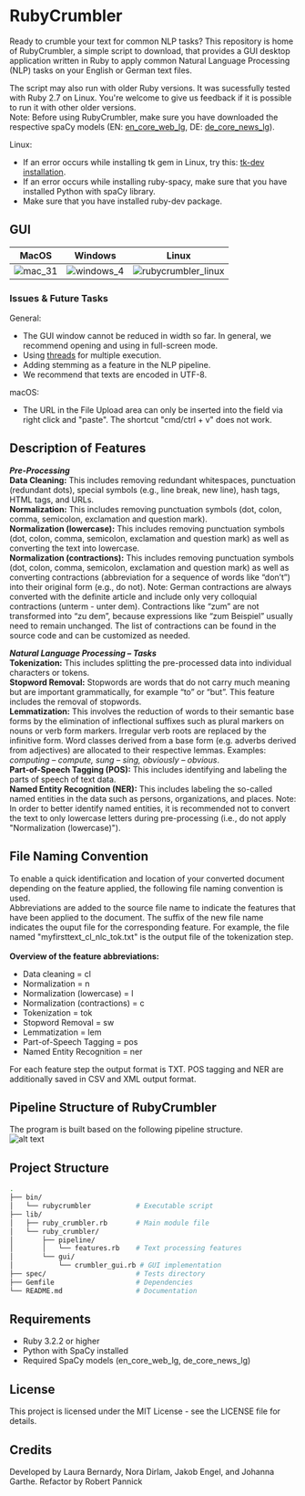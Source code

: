 # RubyCrumbler

Ready to crumble your text for common NLP tasks? This repository is home of RubyCrumbler, a simple script to download, that provides a GUI desktop application written in Ruby to apply common Natural Language Processing (NLP) tasks on your English or German text files.

The script may also run with older Ruby versions. It was sucessfully tested with Ruby 2.7 on Linux. You're welcome to give us feedback if it is possible to run it with other older versions.<br>
Note: Before using RubyCrumbler, make sure you have downloaded the respective spaCy models (EN: [en_core_web_lg](https://spacy.io/models/en), DE: [de_core_news_lg](https://spacy.io/models/de)).<br>

Linux:

* If an error occurs while installing tk gem in Linux, try this: [tk-dev installation](https://dev.to/kojix2/installing-ruby-tk-on-ubuntu-1d86).
* If an error occurs while installing ruby-spacy, make sure that you have installed Python with spaCy library.
* Make sure that you have installed ruby-dev package.

## GUI

MacOS | Windows | Linux
| :---: | :---: | :---:
![mac_31](https://user-images.githubusercontent.com/72874215/159339948-b7ae1bf2-60c1-4dae-ac1a-4e13a6048ef0.gif)|![windows_4](https://user-images.githubusercontent.com/72874215/160242473-c38439be-0955-4e89-9f3f-b3d0567531fd.gif)|![rubycrumbler_linux](https://user-images.githubusercontent.com/72874215/160242460-99af1c8c-b43f-458d-bd69-1274a0bd9814.gif)

### Issues & Future Tasks

General:

* The GUI window cannot be reduced in width so far. In general, we recommend opening and using in full-screen mode.
* Using [threads](https://ruby-doc.org/core-2.5.0/Thread.html) for multiple execution.
* Adding stemming as a feature in the NLP pipeline.
* We recommend that texts are encoded in UTF-8.<br>

macOS:

* The URL in the File Upload area can only be inserted into the field via right click and "paste". The shortcut "cmd/ctrl + v" does not work.

## Description of Features

***Pre-Processing***<br>
**Data Cleaning:** This includes removing redundant whitespaces, punctuation (redundant dots), special symbols (e.g., line break, new line), hash tags, HTML tags, and URLs.<br>
**Normalization:** This includes removing punctuation symbols (dot, colon, comma, semicolon, exclamation and question mark).<br>
**Normalization (lowercase):** This includes removing punctuation symbols (dot, colon, comma, semicolon, exclamation and question mark) as well as converting the text into lowercase.<br>
**Normalization (contractions):** This includes removing punctuation symbols (dot, colon, comma, semicolon, exclamation and question mark) as well as converting contractions (abbreviation for a sequence of words like “don’t”) into their original form (e.g., do not). Note: German contractions are always converted with the definite article and include only very colloquial contractions (unterm - unter dem). Contractions like “zum” are not transformed into “zu dem”, because expressions like “zum Beispiel” usually need to remain unchanged. The list of contractions can be found in the source code and can be customized as needed.<br>

***Natural Language Processing – Tasks***<br>
**Tokenization:** This includes splitting the pre-processed data into individual characters or tokens.<br>
**Stopword Removal:** Stopwords are words that do not carry much meaning but are important grammatically, for example “to” or “but”. This feature includes the removal of stopwords.<br>
**Lemmatization:** This involves the reduction of words to their semantic base forms by the elimination of inflectional suffixes such as plural markers on nouns or verb form markers. Irregular verb roots are replaced by the infinitive form. Word classes derived from a base form (e.g. adverbs derived from adjectives) are allocated to their respective lemmas. Examples: <i>computing – compute, sung – sing, obviously – obvious</i>.<br>
**Part-of-Speech Tagging (POS):** This includes identifying and labeling the parts of speech of text data.<br>
**Named Entity Recognition (NER):** This includes labeling the so-called named entities in the data such as persons, organizations, and places. Note: In order to better identify named entities, it is recommended not to convert the text to only lowercase letters during pre-processing (i.e., do not apply "Normalization (lowercase)").<br>

## File Naming Convention

To enable a quick identification and location of your converted document depending on the feature applied, the following file naming convention is used.<br>
Abbreviations are added to the source file name to indicate the features that have been applied to the document. The suffix of the new file name indicates the ouput file for the corresponding feature. For example, the file named "myfirsttext_cl_nlc_tok.txt" is the output file of the tokenization step.<br><br>
**Overview of the feature abbreviations:**

* Data cleaning = cl
* Normalization = n
* Normalization (lowercase) = l
* Normalization (contractions) = c
* Tokenization = tok
* Stopword Removal = sw
* Lemmatization = lem
* Part-of-Speech Tagging = pos
* Named Entity Recognition = ner

For each feature step the output format is TXT. POS tagging and NER are additionally saved in CSV and XML output format.

## Pipeline Structure of RubyCrumbler

The program is built based on the following pipeline structure.<br>
![alt text](https://github.com/joh-ga/RubyCrumbler/blob/43bf06a8dc118f2e5c9eac252f3b7158fb00b5fe/img/rubycrumbler_pipeline.png)<br>

## Project Structure

```bash
.
├── bin/
│   └── rubycrumbler           # Executable script
├── lib/
│   ├── ruby_crumbler.rb       # Main module file
│   └── ruby_crumbler/
│       ├── pipeline/
│       │   └── features.rb    # Text processing features
│       └── gui/
│           └── crumbler_gui.rb # GUI implementation
├── spec/                      # Tests directory
├── Gemfile                    # Dependencies
└── README.md                  # Documentation
```

## Requirements

* Ruby 3.2.2 or higher
* Python with SpaCy installed
* Required SpaCy models (en_core_web_lg, de_core_news_lg)

## License

This project is licensed under the MIT License - see the LICENSE file for details.

## Credits

Developed by Laura Bernardy, Nora Dirlam, Jakob Engel, and Johanna Garthe.
Refactor by Robert Pannick
